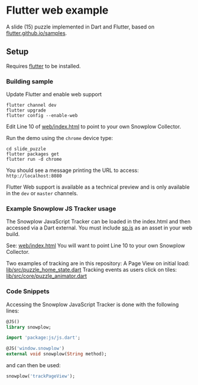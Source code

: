 # Flutter web example

A slide (15) puzzle implemented in Dart and Flutter, based on [flutter.github.io/samples][samples].

## Setup

Requires [flutter][web] to be installed.

### Building sample

Update Flutter and enable web support

```console
flutter channel dev
flutter upgrade
flutter config --enable-web
```

Edit Line 10 of [web/index.html](web/index.html) to point to your own Snowplow Collector.

Run the demo using the `chrome` device type:

```console
cd slide_puzzle
flutter packages get
flutter run -d chrome
```

You should see a message printing the URL to access: `http://localhost:8080`

Flutter Web support is available as a technical preview and is only available in the `dev` or `master` channels.

### Example Snowplow JS Tracker usage

The Snowplow JavaScript Tracker can be loaded in the index.html and then accessed via a Dart external.
You must include [sp.js](https://github.com/snowplow/snowplow-javascript-tracker/releases/) as an asset in your web build.

See: [web/index.html](web/index.html)
You will want to point Line 10 to your own Snowplow Collector.

Two examples of tracking are in this repository:
A Page View on initial load: [lib/src/puzzle_home_state.dart](lib/src/puzzle_home_state.dart)
Tracking events as users click on tiles: [lib/src/core/puzzle_animator.dart](lib/src/core/puzzle_animator.dart)

### Code Snippets

Accessing the Snowplow JavaScript Tracker is done with the following lines:

```dart
@JS()
library snowplow;

import 'package:js/js.dart';

@JS('window.snowplow')
external void snowplow(String method);
```

and can then be used:

```dart
snowplow('trackPageView');
```

[web]: https://flutter.dev/web
[samples]: https://flutter.github.io/samples/
